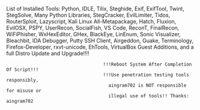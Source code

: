 
List of Installed Tools: Python, IDLE, Tilix, Steghide, Exif, ExifTool, Twint, StegSolve, Many Python Libraries, StegCracker, EvilLimiter, Tidos, RouterSploit, Lazyscript, Kali Linux All-Metapackage, Hatch, Fluxion, EvilOSX, PSPY, UserRecon, SocialFish, VS Code, ReconT, FinalRecon, WiFiPhisher, WxHexEditor, GHex, BlackEye, LinEnum, Sonic Visualizer, Bleachbit, IDA Debugger, 
Putty SSH Client, Airgeddon, Guake, Terminology, Firefox-Developer, rxvt-unicode, EhTools, VirtualBox Guest Additions, and a full Distro Update and Upgrade!!!!

                                        !!!Reboot System After Completion Of Script!!!
                                        !!!Use penetration testing tools responsibly, 
                                          aingram702 is NOT responsible for misuse or 
                                          illegal use of tools!! Thanks: aingram702
